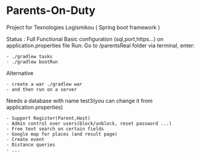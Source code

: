 # Parents-On-Duty
Project for Texnologies Logismikou
( Spring boot framework )

Status : Full Functional
Basic configuration (sql,port,https...) on application.properties file
Run: Go to /parentsReal folder via terminal, enter:

	- ./gradlew tasks
	- ./gradlew bootRun
Alternative
	
	- create a war ./gradlew war
	- and then run on a server

Needs a database with name test3(you can change it from application.properties)

	- Support Register(Parent,Host)
	- Admin control over users(block/unblock, reset password ...)
	- Free text search on certain fields
	- Google map for places (and result page)
	- Create event
	- Distance queries
	- ...
